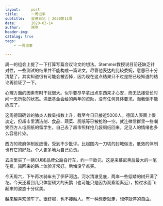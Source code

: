 ```yaml
---
layout:     post
title:      一周记事
subtitle:   留德日记 | 2020第11周
date:       2020-03-14
author:     陈陈
header-img: 
catalog: true
tags:
    - 一周记事

---
```


周一的组会上提了一下打算写篇会议论文的想法。Stemmer教授说目前还缺乏针对性，一些测试的结果并不能构成一篇论文。尽管他表达的比较委婉，意思已十分清楚了。其实知道很有可能会被否掉，因为现在这点结果只不过是把已经知道的结论再验证了一下。

心理方面的因素有时干扰很大。似乎要尽早拿出点东西来才心安，而无法接受长时间一无所获的状态。洪堡基金会给的两年的资助，没有任何具体要求。而我倒不能适应了。

这周德国确诊的肺炎人数呈指数上升，截至今日已接近5000人。德国人表面上很淡定，但超市里清洁剂、食品、蔬菜、厕纸等已被抢购一空。就连微信群里一些嘲笑西方人屯厕纸的留学生，自己去了超市照样抢几袋厕纸回来。足见人的情绪也多么容易传染。

西方的政府体制反应慢，受到不少批评。比起国内一刀切的封城做法，低效的体制也有它的好处。个人更多地为自己负责。

去店里买了一辆CUBE品牌公路自行车，约一千欧元。这是来慕尼黑后最大的一笔花费。骑回来的路上体验非常好。后悔没早点买。

今天周六，下午再次骑车去了伊萨河边。河水清澈见底，两岸一些低矮的树开满了花。今天还看到几只体型硕大的天鹅（也可能只是因为观察距离近），掠过水面飞起来的姿态十分优美。

越来越喜欢骑车了。很舒服，也不接触人。有一种想走就走，想停就停的自由。




  

